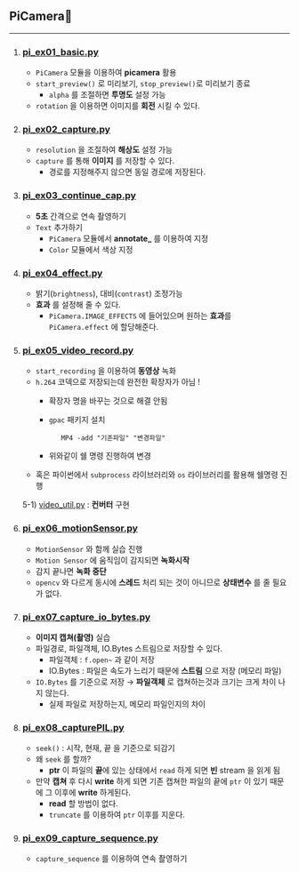 ## PiCamera🗽
---
1. ### [pi_ex01_basic.py](./pi_ex01_basic.py)
   - `PiCamera` 모듈을 이용하여 **picamera** 활용
   - `start_preview()` 로 미리보기, `stop_preview()`로 미리보기 종료
      - `alpha` 를 조절하면 **투명도** 설정 가능
   - `rotation` 을 이용하면 이미지를 **회전** 시킬 수 있다.
2. ### [pi_ex02_capture.py](./pi_ex02_capture.py)
   - `resolution` 을 조절하여 **해상도** 설정 가능
   - `capture` 를 통해 **이미지** 를 저장할 수 있다.
      - 경로를 지정해주지 않으면 동일 경로에 저장된다.
3. ### [pi_ex03_continue_cap.py](./pi_ex03_continue_cap.py)
   - **5초** 간격으로 연속 촬영하기
   - `Text` 추가하기
      - `PiCamera` 모듈에서 **annotate_** 를 이용하여 지정 
      - `Color` 모듈에서 색상 지정
4. ### [pi_ex04_effect.py](./pi_ex04_effect.py)
   - 밝기(`brightness`), 대비(`contrast`) 조정가능
   - **효과** 를 설정해 줄 수 있다.
      - `PiCamera.IMAGE_EFFECTS` 에 들어있으며 원하는 **효과**를 `PiCamera.effect` 에 할당해준다.
5. ### [pi_ex05_video_record.py](./pi_ex05_video_record.py)
   - `start_recording` 을 이용하여 **동영상** 녹화
   - `h.264` 코덱으로 저장되는데 완전한 확장자가 아님 !
      - 확장자 명을 바꾸는 것으로 해결 안됨
      - `gpac` 패키지 설치
      
         ```sheel script 
            MP4 -add "기존파일" "변경파일"
         ```
      - 위와같이 쉘 명령 진행하여 변경
   - 혹은 파이썬에서 `subprocess` 라이브러리와 `os` 라이브러리를 활용해 쉘명령 진행 

   5-1) [video_util.py](./video_util.py) : **컨버터** 구현
6. ### [pi_ex06_motionSensor.py](./pi_ex06_motionSensor.py)
   - `MotionSensor` 와 함께 실습 진행
   - `Motion Sensor` 에 움직임이 감지되면 **녹화시작**
   - 감지 끝나면 **녹화 중단**
   - `opencv` 와 다르게 동시에 **스레드** 처리 되는 것이 아니므로 **상태변수** 를 줄 필요가 없다.
7. ### [pi_ex07_capture_io_bytes.py](./pi_ex07_capture_io_bytes.py)
   - **이미지 캡쳐(촬영)** 실습
   - 파일경로, 파일객체, IO.Bytes 스트림으로 저장할 수 있다.
      - 파일객체 : `f.open~` 과 같이 저장
      - IO.Bytes : 파일은 속도가 느리기 때문에 **스트림** 으로 저장 (메모리 파일)
   - `IO.Bytes` 를 기준으로 저장 → **파일객체** 로 캡쳐하는것과 크기는 크게 차이 나지 않는다.
      - 실제 파일로 저장하는지, 메모리 파일인지의 차이
8. ### [pi_ex08_capturePIL.py](./pi_ex08_capturePIL.py)
   - `seek()` : 시작, 현재, 끝 을 기준으로 되감기
   - 왜 `seek` 를 할까? 
      - **ptr** 이 파일의 **끝**에 있는 상태에서 `read` 하게 되면 **빈** stream 을 읽게 됨
   - 만약 **캡쳐** 후 다시 **write** 하게 되면 기존 캡쳐한 파일의 끝에 `ptr` 이 있기 때문에 그 이후에 **write** 하게된다.
      - **read** 할 방법이 없다.
      - `truncate` 를 이용하여 `ptr` 이후를 지운다. 
9. ### [pi_ex09_capture_sequence.py](./pi_ex09_capture_sequence.py)
   - `capture_sequence` 를 이용하여 연속 촬영하기
